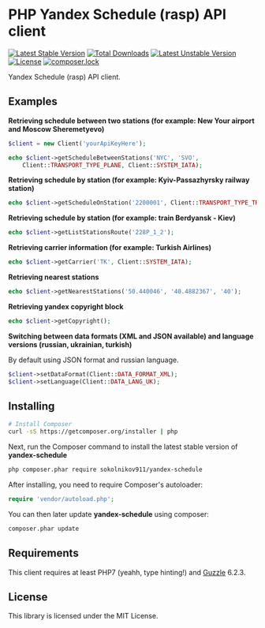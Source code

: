 PHP Yandex Schedule (rasp) API client
=====================================

[![Latest Stable Version](https://poser.pugx.org/sokolnikov911/yandex-schedule/v/stable)](https://packagist.org/packages/sokolnikov911/yandex-schedule)
[![Total Downloads](https://poser.pugx.org/sokolnikov911/yandex-schedule/downloads)](https://packagist.org/packages/sokolnikov911/yandex-schedule)
[![Latest Unstable Version](https://poser.pugx.org/sokolnikov911/yandex-schedule/v/unstable)](https://packagist.org/packages/sokolnikov911/yandex-schedule)
[![License](https://poser.pugx.org/sokolnikov911/yandex-schedule/license)](https://packagist.org/packages/sokolnikov911/yandex-schedule)
[![composer.lock](https://poser.pugx.org/sokolnikov911/yandex-schedule/composerlock)](https://packagist.org/packages/sokolnikov911/yandex-schedule)


Yandex Schedule (rasp) API client.


## Examples

**Retrieving schedule between two stations (for example: New Your airport and Moscow Sheremetyevo)**

```php
$client = new Client('yourApiKeyHere');

echo $client->getScheduleBetweenStations('NYC', 'SVO',
    Client::TRANSPORT_TYPE_PLANE, Client::SYSTEM_IATA);
```


**Retrieving schedule by station (for example: Kyiv-Passazhyrsky railway station)**

```php
echo $client->getScheduleOnStation('2200001', Client::TRANSPORT_TYPE_TRAIN, Client::SYSTEM_EXPRESS);
```

**Retrieving schedule by station (for example: train Berdyansk - Kiev)**

```php
echo $client->getListStationsRoute('228P_1_2');
```

**Retrieving carrier information (for example: Turkish Airlines)**

```php
echo $client->getCarrier('TK', Client::SYSTEM_IATA);
```

**Retrieving nearest stations**

```php
echo $client->getNearestStations('50.440046', '40.4882367', '40');
```

**Retrieving yandex copyright block**

```php
echo $client->getCopyright();
```


**Switching between data formats (XML and JSON available) and language versions (russian, ukrainian, turkish)**

By default using JSON format and russian language.


```php
$client->setDataFormat(Client::DATA_FORMAT_XML);
$client->setLanguage(Client::DATA_LANG_UK);
```



## Installing


```bash
# Install Composer
curl -sS https://getcomposer.org/installer | php
```

Next, run the Composer command to install the latest stable version of **yandex-schedule**

```bash
php composer.phar require sokolnikov911/yandex-schedule
```

After installing, you need to require Composer's autoloader:

```php
require 'vendor/autoload.php';
```

You can then later update **yandex-schedule** using composer:

 ```bash
composer.phar update
 ```
 
 
## Requirements

This client requires at least PHP7 (yeahh, type hinting!) and [Guzzle](https://github.com/guzzle/guzzle) 6.2.3.


## License

This library is licensed under the MIT License.